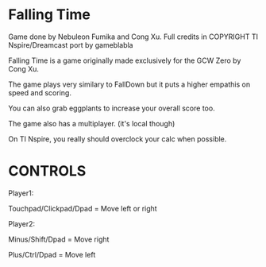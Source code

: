 Falling Time
=============
Game done by Nebuleon Fumika and Cong Xu. Full credits in COPYRIGHT
TI Nspire/Dreamcast port by gameblabla

Falling Time is a game originally made exclusively for the GCW Zero by Cong Xu.

The game plays very similary to FallDown but it puts a higher empathis on speed and scoring.

You can also grab eggplants to increase your overall score too.

The game also has a multiplayer. (it's local though)

On TI Nspire, you really should overclock your calc when possible.

CONTROLS
===========

Player1:

Touchpad/Clickpad/Dpad = Move left or right

Player2:

Minus/Shift/Dpad = Move right

Plus/Ctrl/Dpad = Move left
